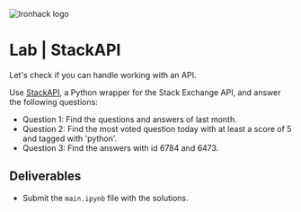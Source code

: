 ![Ironhack logo](https://i.imgur.com/1QgrNNw.png)

# Lab | StackAPI
Let's check if you can handle working with an API. 

Use [StackAPI](https://stackapi.readthedocs.io/en/latest/), a Python wrapper for the Stack Exchange API, and answer the following questions:

* Question 1: Find the questions and answers of last month.
* Question 2: Find the most voted question today with at least a score of 5 and tagged with 'python'. 
* Question 3: Find the answers with id 6784 and 6473.

## Deliverables
- Submit the `main.ipynb` file with the solutions. 

